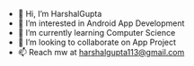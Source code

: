 - 👋 Hi, I’m HarshalGupta
- 👀 I’m interested in Android App Development
- 🌱 I’m currently learning Computer Science
- 💞️ I’m looking to collaborate on App Project
- 📫 Reach mw at harshalgupta113@gmail.com

<!---
HarshalGupta113/HarshalGupta113 is a ✨ special ✨ repository because its `README.md` (this file) appears on your GitHub profile.
You can click the Preview link to take a look at your changes.
--->
